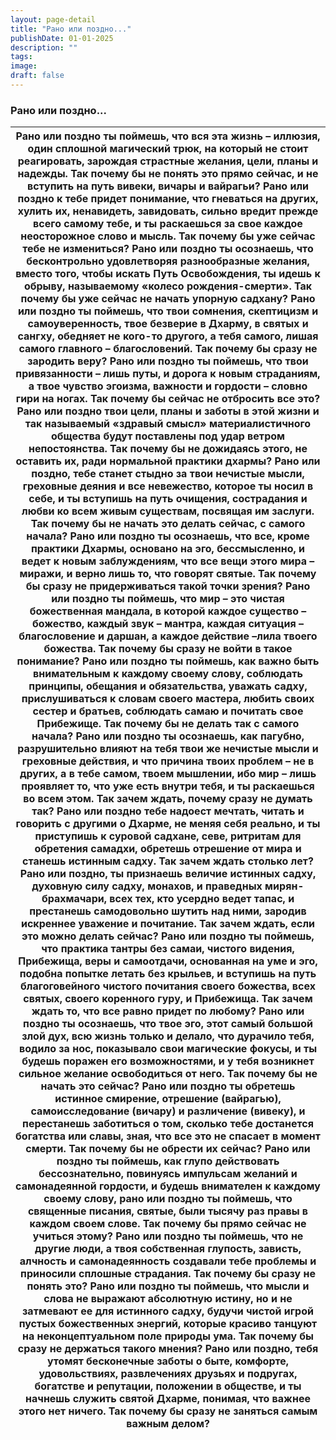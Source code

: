 ```yaml
---
layout: page-detail
title: "Рано или поздно..."
publishDate: 01-01-2025
description: ""
tags:
image:
draft: false
---
```


### Рано или поздно...

| Рано или поздно ты поймешь, что вся эта жизнь – иллюзия,  один сплошной магический трюк,  на который не стоит реагировать,  зарождая страстные желания, цели, планы и надежды. Так почему бы не понять это прямо сейчас,  и не вступить на путь вивеки, вичары и вайрагьи? Рано или поздно к тебе придет понимание,  что гневаться на других, хулить их,  ненавидеть, завидовать, сильно вредит прежде всего самому тебе,  и ты раскаешься за свое каждое неосторожное слово и мысль. Так почему бы уже сейчас тебе не измениться? Рано или поздно ты осознаешь,  что бесконтрольно удовлетворяя разнообразные желания,  вместо того, чтобы искать Путь Освобождения, ты идешь к обрыву, называемому «колесо рождения-смерти».  Так почему бы уже сейчас не начать упорную садхану? Рано или поздно ты поймешь, что твои сомнения,  скептицизм и самоуверенность,  твое безверие в Дхарму, в святых и сангху, обедняет не кого-то другого, а тебя самого,  лишая самого главного – благословений. Так почему бы сразу не зародить веру? Рано или поздно ты поймешь,  что твои привязанности – лишь путы,  и дорога к новым страданиям, а твое чувство эгоизма, важности и гордости –  словно гири на ногах. Так почему бы сейчас не отбросить все это? Рано или поздно твои цели,  планы и заботы в этой жизни и так называемый «здравый смысл»  материалистичного общества  будут поставлены под удар ветром непостоянства. Так почему бы не дожидаясь этого, не оставить их,  ради нормальной практики дхармы? Рано или поздно, тебе станет стыдно за твои нечистые мысли,  греховные деяния и все невежество,  которое ты носил в себе, и ты вступишь на путь очищения,  сострадания и любви ко всем живым существам,  посвящая им заслуги. Так почему бы не начать это делать сейчас, с самого начала? Рано или поздно ты осознаешь, что все, кроме практики Дхармы,  основано на эго, бессмысленно, и ведет к новым заблуждениям,  что все вещи этого мира – миражи,  и верно лишь то, что говорят святые. Так почему бы сразу не придерживаться такой точки зрения? Рано или поздно ты поймешь, что мир –  это чистая божественная мандала,  в которой каждое существо – божество,  каждый звук – мантра, каждая ситуация – благословение и даршан,  а каждое действие –лила твоего божества. Так почему бы сразу не войти в такое понимание? Рано или поздно ты поймешь,  как важно быть внимательным к каждому своему слову,  соблюдать принципы, обещания и обязательства,  уважать садху, прислушиваться к словам своего мастера,  любить своих сестер и братьев,  соблюдать самаю и почитать свое Прибежище. Так почему бы не делать так с самого начала? Рано или поздно ты осознаешь, как пагубно, разрушительно  влияют на тебя твои же нечистые мысли и греховные действия,  и что причина твоих проблем – не в других,  а в тебе самом, твоем мышлении, ибо мир – лишь проявляет то,  что уже есть внутри тебя, и ты раскаешься во всем этом. Так зачем ждать, почему сразу не думать так? Рано или поздно тебе надоест мечтать,  читать и говорить с другими о Дхарме,  не меняя себя реально, и ты приступишь к суровой садхане,  севе, ритритам для обретения самадхи,  обретешь отрешение от мира и станешь истинным садху. Так зачем ждать столько лет? Рано или поздно, ты признаешь величие истинных садху,  духовную силу садху, монахов,  и праведных мирян-брахмачари,  всех тех, кто усердно ведет тапас, и престанешь самодовольно шутить над ними,  зародив искреннее уважение и почитание. Так зачем ждать, если это можно делать сейчас? Рано или поздно ты поймешь, что практика тантры без самаи,  чистого видения, Прибежища,  веры и самоотдачи,  основанная на уме и эго, подобна попытке летать без крыльев,  и вступишь на путь благоговейного  чистого почитания своего божества, всех святых,  своего коренного гуру,  и Прибежища. Так зачем ждать то, что все равно придет по любому? Рано или поздно ты осознаешь,  что твое эго, этот самый большой злой дух,  всю жизнь только и делало, что дурачило тебя,  водило за нос, показывало свои магические фокусы,  и ты будешь поражен его возможностями,  и у тебя возникнет сильное желание освободиться от него. Так почему бы не начать это сейчас? Рано или поздно ты обретешь истинное смирение,  отрешение (вайрагью),  самоисследование (вичару) и различение (вивеку), и перестанешь заботиться о том,  сколько тебе достанется богатства или славы,  зная, что все это не спасает в момент смерти. Так почему бы не обрести их сейчас? Рано или поздно ты поймешь, как глупо действовать бессознательно,  повинуясь импульсам желаний и самонадеянной гордости,  и будешь внимателен к каждому своему слову, рано или поздно ты поймешь,  что священные писания, святые,  были тысячу раз правы в каждом своем слове. Так почему бы прямо сейчас не учиться этому? Рано или поздно ты поймешь,  что не другие люди,  а твоя собственная глупость, зависть, алчность и самонадеянность  создавали тебе проблемы и  приносили сплошные страдания. Так почему бы сразу не понять это? Рано или поздно ты поймешь,  что мысли и слова не выражают абсолютную истину,  но и не затмевают ее для истинного садху, будучи чистой игрой пустых божественных энергий,  которые красиво танцуют  на неконцептуальном поле природы ума. Так почему бы сразу не держаться такого мнения? Рано или поздно,  тебя утомят бесконечные заботы о быте,  комфорте, удовольствиях, развлечениях  друзьях и подругах,  богатстве и репутации,  положении в обществе, и ты начнешь служить святой Дхарме, понимая,  что важнее этого нет ничего. Так почему бы сразу не заняться самым важным делом? |
| ----------------------------------------------------------------------------------------------------------------------------------------------------------------------------------------------------------------------------------------------------------------------------------------------------------------------------------------------------------------------------------------------------------------------------------------------------------------------------------------------------------------------------------------------------------------------------------------------------------------------------------------------------------------------------------------------------------------------------------------------------------------------------------------------------------------------------------------------------------------------------------------------------------------------------------------------------------------------------------------------------------------------------------------------------------------------------------------------------------------------------------------------------------------------------------------------------------------------------------------------------------------------------------------------------------------------------------------------------------------------------------------------------------------------------------------------------------------------------------------------------------------------------------------------------------------------------------------------------------------------------------------------------------------------------------------------------------------------------------------------------------------------------------------------------------------------------------------------------------------------------------------------------------------------------------------------------------------------------------------------------------------------------------------------------------------------------------------------------------------------------------------------------------------------------------------------------------------------------------------------------------------------------------------------------------------------------------------------------------------------------------------------------------------------------------------------------------------------------------------------------------------------------------------------------------------------------------------------------------------------------------------------------------------------------------------------------------------------------------------------------------------------------------------------------------------------------------------------------------------------------------------------------------------------------------------------------------------------------------------------------------------------------------------------------------------------------------------------------------------------------------------------------------------------------------------------------------------------------------------------------------------------------------------------------------------------------------------------------------------------------------------------------------------------------------------------------------------------------------------------------------------------------------------------------------------------------------------------------------------------------------------------------------------------------------------------------------------------------------------------------------------------------------------------------------------------------------------------------------------------------------------------------------------------------------------------------------------------------------------------------------------------------------------------------------------------------------------------------------------------------------------------------------------------------------------------------------------------------------------------------------------------------------------------------------------------------------------------------------------------------------------------------------------------------------------------------------------------------------------------------------------------------------------------------------------------------------------------------------------------------------------------------------------------------------------------------------------------------------------------------------------------------------------------------------------------------------------------------------------------------------------------------------------------------------------------------------------------------------------------------------------------------------------------------------------------------------------------------------------------------------------------------------------------------------------------------------------------------------------------------------------------------------------------------------------------------------------------------------------------------------------------------------------------------------------------------------------------------------------------------------------------------------------------------------------------------------------------------------------------------------------------------------------------------------- |
  
  
